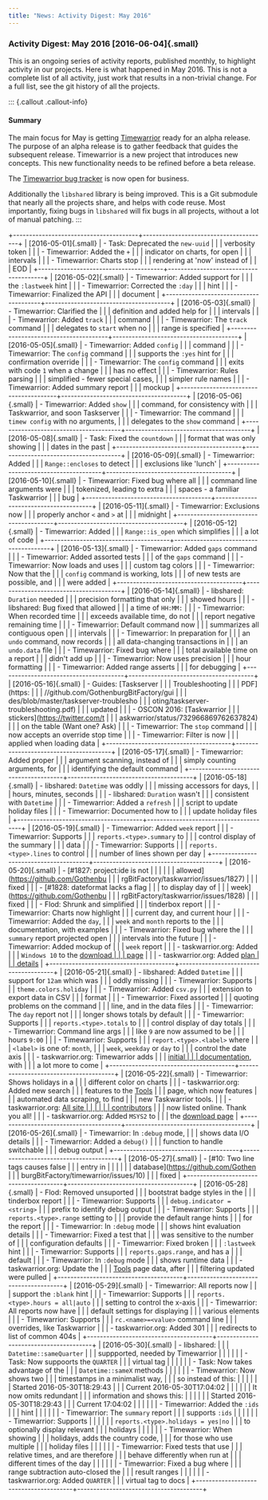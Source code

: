 ```yaml
---
title: "News: Activity Digest: May 2016"
---
```


### Activity Digest: May 2016 [2016-06-04]{.small}

This is an ongoing series of activity reports, published monthly, to highlight
activity in our projects. Here is what happened in May 2016. This is not a
complete list of all activity, just work that results in a non-trivial change.
For a full list, see the git history of all the projects.

::: {.callout .callout-info}
#### Summary

The main focus for May is getting [Timewarrior](https://timewarrior.net) ready
for an alpha release. The purpose of an alpha release is to gather feedback that
guides the subsequent release. Timewarrior is a new project that introduces new
concepts. This new functionality needs to be refined before a beta release.

The [Timewarrior bug
tracker](https://github.com/GothenburgBitFactory/timewarrior/issues) is now open
for business.

Additionally the `libshared` library is being improved. This is a Git submodule
that nearly all the projects share, and helps with code reuse. Most importantly,
fixing bugs in `libshared` will fix bugs in all projects, without a lot of
manual patching.
:::

+---------------------------------------+---------------------------------------+
| [2016-05-01]{.small}                  | -   Task: Deprecated the `new-uuid`   |
|                                       |     verbosity token                   |
|                                       | -   Timewarrior: Added the `+`        |
|                                       |     indicator on charts, for open     |
|                                       |     intervals                         |
|                                       | -   Timewarrior: Charts stop          |
|                                       |     rendering at \'now\' instead of   |
|                                       |     EOD                               |
+---------------------------------------+---------------------------------------+
| [2016-05-02]{.small}                  | -   Timewarrior: Added support for    |
|                                       |     the `:lastweek` hint              |
|                                       | -   Timewarrior: Corrected the `:day` |
|                                       |     hint                              |
|                                       | -   Timewarrior: Finalized the API    |
|                                       |     document                          |
+---------------------------------------+---------------------------------------+
| [2016-05-03]{.small}                  | -   Timewarrior: Clarified the        |
|                                       |     definition and added help for     |
|                                       |     intervals                         |
|                                       | -   Timewarrior: Added `track`        |
|                                       |     command                           |
|                                       | -   Timewarrior: The `track` command  |
|                                       |     delegates to `start` when no      |
|                                       |     range is specified                |
+---------------------------------------+---------------------------------------+
| [2016-05-05]{.small}                  | -   Timewarrior: Added `config`       |
|                                       |     command                           |
|                                       | -   Timewarrior: The `config` command |
|                                       |     supports the `:yes` hint for      |
|                                       |     confirmation override             |
|                                       | -   Timewarrior: The `config` command |
|                                       |     exits with code `1` when a change |
|                                       |     has no effect                     |
|                                       | -   Timewarrior: Rules parsing        |
|                                       |     simplified - fewer special cases, |
|                                       |     simpler rule names                |
|                                       | -   Timewarrior: Added summary report |
|                                       |     mockup                            |
+---------------------------------------+---------------------------------------+
| [2016-05-06]{.small}                  | -   Timewarrior: Added `show`         |
|                                       |     command, for consistency with     |
|                                       |     Taskwarrior, and soon Taskserver  |
|                                       | -   Timewarrior: The command          |
|                                       |     `timew config` with no arguments, |
|                                       |     delegates to the `show` command   |
+---------------------------------------+---------------------------------------+
| [2016-05-08]{.small}                  | -   Task: Fixed the `countdown`       |
|                                       |     format that was only showing      |
|                                       |     dates in the past                 |
+---------------------------------------+---------------------------------------+
| [2016-05-09]{.small}                  | -   Timewarrior: Added                |
|                                       |     `Range::encloses` to detect       |
|                                       |     exclusions like \'lunch\'         |
+---------------------------------------+---------------------------------------+
| [2016-05-10]{.small}                  | -   Timewarrior: Fixed bug where all  |
|                                       |     command line arguments were       |
|                                       |     tokenized, leading to extra       |
|                                       |     spaces - a familiar Taskwarrior   |
|                                       |     bug                               |
+---------------------------------------+---------------------------------------+
| [2016-05-11]{.small}                  | -   Timewarrior: Exclusions now       |
|                                       |     properly anchor `<` and `>` at    |
|                                       |     midnight                          |
+---------------------------------------+---------------------------------------+
| [2016-05-12]{.small}                  | -   Timewarrior: Added                |
|                                       |     `Range::is_open` which simplifies |
|                                       |     a lot of code                     |
+---------------------------------------+---------------------------------------+
| [2016-05-13]{.small}                  | -   Timewarrior: Added `gaps` command |
|                                       | -   Timewarrior: Added assorted tests |
|                                       |     of the `gaps` command             |
|                                       | -   Timewarrior: Now loads and uses   |
|                                       |     custom tag colors                 |
|                                       | -   Timewarrior: Now that the         |
|                                       |     `config` command is working, lots |
|                                       |     of new tests are possible, and    |
|                                       |     were added                        |
+---------------------------------------+---------------------------------------+
| [2016-05-14]{.small}                  | -   libshared: `Duration` needed      |
|                                       |     precision formatting that only    |
|                                       |     showed hours                      |
|                                       | -   libshared: Bug fixed that allowed |
|                                       |     a time of `HH:MM:`                |
|                                       | -   Timewarrior: When recorded time   |
|                                       |     exceeds available time, do not    |
|                                       |     report negative remaining time    |
|                                       | -   Timewarrior: Default command now  |
|                                       |     summarizes all contiguous open    |
|                                       |     intervals                         |
|                                       | -   Timewarrior: In preparation for   |
|                                       |     an `undo` command, now records    |
|                                       |     all data-changing transactions in |
|                                       |     an `undo.data` file               |
|                                       | -   Timewarrior: Fixed bug where      |
|                                       |     total available time on a report  |
|                                       |     didn\'t add up                    |
|                                       | -   Timewarrior: Now uses precision   |
|                                       |     hour formatting                   |
|                                       | -   Timewarrior: Added range asserts  |
|                                       |     for debugging                     |
+---------------------------------------+---------------------------------------+
| [2016-05-16]{.small}                  | -   Guides: [Taskserver               |
|                                       |     Troubleshooting                   |
|                                       |     PDF](https:                       |
|                                       | //github.com/GothenburgBitFactory/gui |
|                                       | des/blob/master/taskserver-troublesho |
|                                       | oting/taskserver-troubleshooting.pdf) |
|                                       |     updated                           |
|                                       | -   OSCON 2016: [Taskwarrior          |
|                                       |     stickers](https://twitter.com/t   |
|                                       | askwarrior/status/732966869762637824) |
|                                       |     on the table (Want one? Ask)      |
|                                       | -   Timewarrior: The `stop` command   |
|                                       |     now accepts an override stop time |
|                                       | -   Timewarrior: Filter is now        |
|                                       |     applied when loading data         |
+---------------------------------------+---------------------------------------+
| [2016-05-17]{.small}                  | -   Timewarrior: Added proper         |
|                                       |     argument scanning, instead of     |
|                                       |     simply counting arguments, for    |
|                                       |     identifying the default command   |
+---------------------------------------+---------------------------------------+
| [2016-05-18]{.small}                  | -   libshared: `Datetime` was oddly   |
|                                       |     missing accessors for days,       |
|                                       |     hours, minutes, seconds           |
|                                       | -   libshared: `Duration` wasn\'t     |
|                                       |     consistent with `Datetime`        |
|                                       | -   Timewarrior: Added a `refresh`    |
|                                       |     script to update holiday files    |
|                                       | -   Timewarrior: Documented how to    |
|                                       |     update holiday files              |
+---------------------------------------+---------------------------------------+
| [2016-05-19]{.small}                  | -   Timewarrior: Added `week` report  |
|                                       | -   Timewarrior: Supports             |
|                                       |     `reports.<type>.summary` to       |
|                                       |     control display of the ѕummary    |
|                                       |     data                              |
|                                       | -   Timewarrior: Supports             |
|                                       |     `reports.<type>.lines` to control |
|                                       |     number of lines shown per day     |
+---------------------------------------+---------------------------------------+
| [2016-05-20]{.small}                  | -   [\#1827: project:ide is not       |
|                                       |                                       |
|                                       |  allowed](https://github.com/Gothenbu |
|                                       | rgBitFactory/taskwarrior/issues/1827) |
|                                       |     fixed                             |
|                                       | -   [\#1828: dateformat lacks a flag  |
|                                       |     to display day of                 |
|                                       |     week](https://github.com/Gothenbu |
|                                       | rgBitFactory/taskwarrior/issues/1828) |
|                                       |     fixed                             |
|                                       | -   Flod: Shrunk and simplified       |
|                                       |     tinderbox report                  |
|                                       | -   Timewarrior: Charts now highlight |
|                                       |     current day, and current hour     |
|                                       | -   Timewarrior: Added the `day`,     |
|                                       |     `week` and `month` reports to the |
|                                       |     documentation, with examples      |
|                                       | -   Timewarrior: Fixed bug where the  |
|                                       |     `summary` report projected open   |
|                                       |     intervals into the future         |
|                                       | -   Timewarrior: Added mockup of      |
|                                       |     `week` report                     |
|                                       | -   taskwarrior.org: Added            |
|                                       |     `Windows 10` to the [download     |
|                                       |     page](/download)                  |
|                                       | -   taskwarrior.org: Added [plan      |
|                                       |     details](/docs/design/plans.html) |
+---------------------------------------+---------------------------------------+
| [2016-05-21]{.small}                  | -   libshared: Added `Datetime`       |
|                                       |     support for `12am` which was      |
|                                       |     oddly missing                     |
|                                       | -   Timewarrior: Supports             |
|                                       |     `theme.colors.holiday`            |
|                                       | -   Timewarrior: Added `csv.py`       |
|                                       |     extension to export data in CSV   |
|                                       |     format                            |
|                                       | -   Timewarrior: Fixed assorted       |
|                                       |     quoting problems on the command   |
|                                       |     line, and in the data files       |
|                                       | -   Timewarrior: The `day` report not |
|                                       |     longer shows totals by default    |
|                                       | -   Timewarrior: Supports             |
|                                       |     `reports.<type>.totals` to        |
|                                       |     control display of day totals     |
|                                       | -   Timewarrior: Command line args    |
|                                       |     like `9` are now assumed to be    |
|                                       |     hours `9:00`                      |
|                                       | -   Timewarrior: Supports             |
|                                       |     `report.<type>.<label>` where     |
|                                       |     `<label>` is one of: `month`,     |
|                                       |     `week`, `weekday` or `day` to     |
|                                       |     control the date axis             |
|                                       | -   taskwarrior.org: Timewarrior adds |
|                                       |     [initial                          |
|                                       |     documentation](/docs#timew), with |
|                                       |     a lot more to come                |
+---------------------------------------+---------------------------------------+
| [2016-05-22]{.small}                  | -   Timewarrior: Shows holidays in a  |
|                                       |     different color on charts         |
|                                       | -   taskwarrior.org: Added new search |
|                                       |     features to the [Tools](/tools)   |
|                                       |     page, which now features          |
|                                       |     automated data scraping, to find  |
|                                       |     new Taskwarrior tools.            |
|                                       | -   taskwarrior.org: [All site        |
|                                       |                                       |
|                                       |  contributors](/support/authors.html) |
|                                       |     now listed online. Thank you all! |
|                                       | -   taskwarrior.org: Added `MSYS2` to |
|                                       |     the [download page](/download)    |
+---------------------------------------+---------------------------------------+
| [2016-05-26]{.small}                  | -   Timewarrior: In `:debug` mode,    |
|                                       |     shows data I/O details            |
|                                       | -   Timewarrior: Added a `debug()`    |
|                                       |     function to handle switchable     |
|                                       |     debug output                      |
+---------------------------------------+---------------------------------------+
| [2016-05-27]{.small}                  | -   [\#10: Two line tags causes false |
|                                       |     entry in                          |
|                                       |                                       |
|                                       |   database](https://github.com/Gothen |
|                                       | burgBitFactory/timewarrior/issues/10) |
|                                       |     fixed                             |
+---------------------------------------+---------------------------------------+
| [2016-05-28]{.small}                  | -   Flod: Removed unsuported          |
|                                       |     bootstrat badge styles in the     |
|                                       |     tinderbox report                  |
|                                       | -   Timewarrior: Supports             |
|                                       |     `debug.indicator = <string>`      |
|                                       |     prefix to identify debug output   |
|                                       | -   Timewarrior: Supports             |
|                                       |     `reports.<type>.range` setting to |
|                                       |     provide the default range hints   |
|                                       |     for the report                    |
|                                       | -   Timewarrior: In `:debug` mode     |
|                                       |     shows hint evaluation details     |
|                                       | -   Timewarrior: Fixed a test that    |
|                                       |     was sensitive to the number of    |
|                                       |     configuration defaults            |
|                                       | -   Timewarrior: Fixed broken         |
|                                       |     `:lastweek` hint                  |
|                                       | -   Timewarrior: Supports             |
|                                       |     `reports.gaps.range`, and has a   |
|                                       |     default                           |
|                                       | -   Timewarrior: In `:debug` mode     |
|                                       |     shows runtime data                |
|                                       | -   taskwarrior.org: Update the       |
|                                       |     [Tools](/tools) page data, after  |
|                                       |     filtering updated were pulled     |
+---------------------------------------+---------------------------------------+
| [2016-05-29]{.small}                  | -   Timewarrior: All reports now      |
|                                       |     support the `:blank` hint         |
|                                       | -   Timewarrior: Supports             |
|                                       |     `reports.<type>.hours = all|auto` |
|                                       |     setting to control the x-axis     |
|                                       | -   Timewarrior: All reports now have |
|                                       |     default settings for displaying   |
|                                       |     various elements                  |
|                                       | -   Timewarrior: Supports             |
|                                       |     `rc.<name>=<value>` command line  |
|                                       |     overrides, like Taskwarrior       |
|                                       | -   taskwarrior.org: Added 301        |
|                                       |     redirects to list of common 404s  |
+---------------------------------------+---------------------------------------+
| [2016-05-30]{.small}                  | -   libshared:                        |
|                                       |     `Datetime::sameQuarter`           |
|                                       |     suppported, needed by Timewarrior |
|                                       |                                       |
|                                       | -   Task: Now suppoorts the `QUARTER` |
|                                       |     virtual tag                       |
|                                       |                                       |
|                                       | -   Task: Now takes advantage of the  |
|                                       |     `Datetime::sameX` methods         |
|                                       |                                       |
|                                       | -   Timewarrior: Now shows two        |
|                                       |     timestamps in a minimalist way,   |
|                                       |     so instead of this:               |
|                                       |                                       |
|                                       |         Started 2016-05-30T18:29:43   |
|                                       |         Current 2016-05-30T17:04:02   |
|                                       |                                       |
|                                       |     It now omits redundant            |
|                                       |     information and shows this:       |
|                                       |                                       |
|                                       |         Started 2016-05-30T18:29:43   |
|                                       |         Current            17:04:02   |
|                                       |                                       |
|                                       | -   Timewarrior: Added the `:ids`     |
|                                       |     hint                              |
|                                       |                                       |
|                                       | -   Timewarrior: The `summary` report |
|                                       |     supports `:ids`                   |
|                                       |                                       |
|                                       | -   Timewarrior: Supports             |
|                                       |                                       |
|                                       |    `reports.<type>.holidays = yes|no` |
|                                       |     to optionally display relevant    |
|                                       |     holidays                          |
|                                       |                                       |
|                                       | -   Timewarrior: When showing         |
|                                       |     holidays, adds the country code,  |
|                                       |     for those who use multiple        |
|                                       |     holiday files                     |
|                                       |                                       |
|                                       | -   Timewarrior: Fixed tests that use |
|                                       |     relative times, and are therefore |
|                                       |     behave differently when run at    |
|                                       |     different times of the day        |
|                                       |                                       |
|                                       | -   Timewarrior: Fixed a bug where    |
|                                       |     range subtraction auto-closed the |
|                                       |     result ranges                     |
|                                       |                                       |
|                                       | -   taskwarrior.org: Added `QUARTER`  |
|                                       |     virtual tag to docs               |
+---------------------------------------+---------------------------------------+
